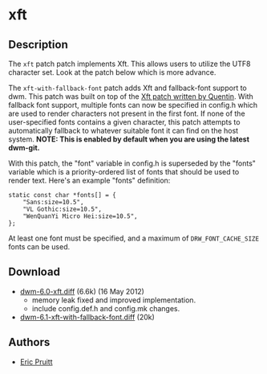 xft
===

Description
-----------
The `xft` patch patch implements Xft. This allows users to utilize the UTF8
character set. Look at the patch below which is more advance.

The `xft-with-fallback-font` patch adds Xft and fallback-font support to dwm.
This patch was built on top of the
[Xft patch written by Quentin](//lists.suckless.org/dev/1311/18279.html). With
fallback font support, multiple fonts can now be specified in config.h which
are used to render characters not present in the first font. If none of the
user-specified fonts contains a given character, this patch attempts to
automatically fallback to whatever suitable font it can find on the host
system. **NOTE: This is enabled by default when you are using the latest
dwm-git.**

With this patch, the "font" variable in config.h is superseded by the "fonts"
variable which is a priority-ordered list of fonts that should be used to
render text. Here's an example "fonts" definition:

	static const char *fonts[] = {
		"Sans:size=10.5",
		"VL Gothic:size=10.5",
		"WenQuanYi Micro Hei:size=10.5",
	};

At least one font must be specified, and a maximum of `DRW_FONT_CACHE_SIZE`
fonts can be used.


Download
--------
* [dwm-6.0-xft.diff](dwm-6.0-xft.diff) (6.6k) (16 May 2012)
  * memory leak fixed and improved implementation.
  * include config.def.h and config.mk changes.
* [dwm-6.1-xft-with-fallback-font.diff](dwm-6.1-xft-with-fallback-font.diff) (20k)

Authors
-------
* [Eric Pruitt](https://github.com/ericpruitt/)

